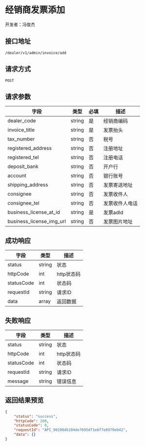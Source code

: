 # 经销商发票添加

开发者：冯俊杰

## 接口地址

`/dealer/v1/admin/invoice/add`

## 请求方式

`POST`

## 请求参数

| 字段 | 类型   | 必填 | 描述     |
| ---- | ------ | ---- | -------- |
| dealer_code | string | 是 | 经销商编码 |
| invoice_title | string | 是 | 发票抬头 |
| tax_number | string | 否 | 税号 |
| registered_address | string | 否 | 注册地址 |
| registered_tel | string | 否 | 注册电话 |
| deposit_bank | string | 否 | 开户行 |
| account | string | 否 | 银行账号 |
| shipping_address | string | 否 | 发票寄送地址 |
| consignee | string | 否 | 发票收件人 |
| consignee_tel | string | 否 | 发票收件人电话 |
| business_license_at_id | string | 是 | 发票adId |
| business_license_img_url | string | 否 | 发票图片地址 |

## 成功响应

| 字段       | 类型    | 描述        |
| ---------- | ------- | ----------- |
| status    | string  | 状态    |
| httpCode     | int  | http状态码    |
| statusCode | int  | 状态码 |
| requestId | string  | 请求ID |
| data  | array  | 返回数据      |

## 失败响应

| 字段       | 类型    | 描述        |
| ---------- | ------- | ----------- |
| status    | string  | 状态    |
| httpCode     | int  | http状态码    |
| statusCode | int  | 状态码 |
| requestId | string  | 请求ID |
| message  | string  | 错误信息      |

## 返回结果预览

```json
{
    "status": "success",
    "httpCode": 200,
    "statusCode": 0,
    "requestId": "API_90198db104de7695df1e6f7e8979eb42",
    "data": {}
}
```